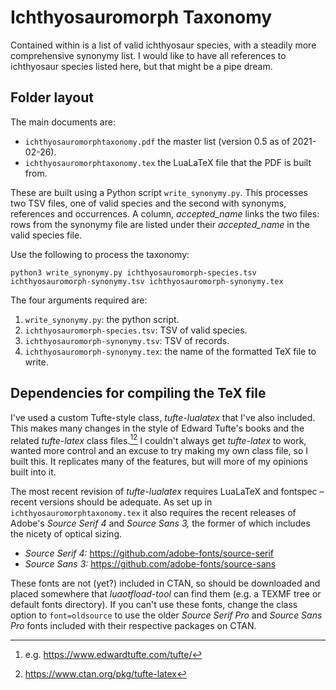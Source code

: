# Ichthyosauromorph Taxonomy

Contained within is a list of valid ichthyosaur species, with a steadily more
comprehensive synonymy list. I would like to have all references to ichthyosaur
species listed here, but that might be a pipe dream.

## Folder layout ##

The main documents are:

* `ichthyosauromorphtaxonomy.pdf` the master list (version 0.5 as of
2021-02-26).
* `ichthyosauromorphtaxonomy.tex` the LuaLaTeX file that the PDF is built from.

These are built using a Python script `write_synonymy.py`. This processes two
TSV files, one of valid species and the second with synonyms, references and
occurrences. A column, _accepted_name_ links the two files: rows from the
synonymy file are listed under their _accepted_name_ in the valid species file.

Use the following to process the taxonomy:

```
python3 write_synonymy.py ichthyosauromorph-species.tsv ichthyosauromorph-synonymy.tsv ichthyosauromorph-synonymy.tex
```

The four arguments required are:

1. `write_synonymy.py`: the python script.
2. `ichthyosauromorph-species.tsv`: TSV of valid species.
3. `ichthyosauromorph-synonymy.tsv`: TSV of records.
4. `ichthyosauromorph-synonymy.tex`: the name of the formatted TeX file to write.

## Dependencies for compiling the TeX file ##

I've used a custom Tufte-style class, _tufte-lualatex_ that I've also included.
This makes many changes in the style of Edward Tufte's books and the related
_tufte-latex_ class files.[^1][^2] I couldn't always get _tufte-latex_ to work,
wanted more control and an excuse to try making my own class file, so I built
this. It replicates many of the features, but will more of my opinions built
into it.

The most recent revision of _tufte-lualatex_ requires LuaLaTeX and fontspec –
recent versions should be adequate. As set up in `ichthyosauromorphtaxonomy.tex`
it also requires the recent releases of Adobe's _Source Serif 4_ and _Source
Sans 3,_ the former of which includes the nicety of optical sizing.

* _Source Serif 4:_ <https://github.com/adobe-fonts/source-serif>
* _Source Sans 3:_ <https://github.com/adobe-fonts/source-sans>

These fonts are not (yet?) included in CTAN, so should be downloaded and placed
somewhere that _luaotfload-tool_ can find them (e.g. a TEXMF tree or default
fonts directory). If you can't use these fonts, change the class option to
`font=oldsource` to use the older _Source Serif Pro_ and _Source Sans Pro_ fonts
included with their respective packages on CTAN.

[^1]: e.g. <https://www.edwardtufte.com/tufte/>

[^2]: <https://www.ctan.org/pkg/tufte-latex>
